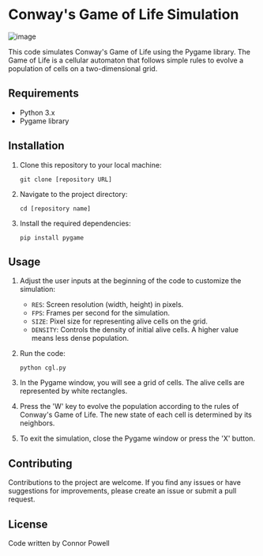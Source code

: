 # Conway's Game of Life Simulation

![image](https://github.com/koopa35/CGL/assets/87890771/00301d16-d870-4434-aa87-73fdcecb0cf4)

This code simulates Conway's Game of Life using the Pygame library. The Game of Life is a cellular automaton that follows simple rules to evolve a population of cells on a two-dimensional grid.

## Requirements

- Python 3.x
- Pygame library

## Installation

1. Clone this repository to your local machine:
   ```
   git clone [repository URL]
   ```

2. Navigate to the project directory:
   ```
   cd [repository name]
   ```

3. Install the required dependencies:
   ```
   pip install pygame
   ```

## Usage

1. Adjust the user inputs at the beginning of the code to customize the simulation:
   - `RES`: Screen resolution (width, height) in pixels.
   - `FPS`: Frames per second for the simulation.
   - `SIZE`: Pixel size for representing alive cells on the grid.
   - `DENSITY`: Controls the density of initial alive cells. A higher value means less dense population.

2. Run the code:
   ```
   python cgl.py
   ```

3. In the Pygame window, you will see a grid of cells. The alive cells are represented by white rectangles.

4. Press the 'W' key to evolve the population according to the rules of Conway's Game of Life. The new state of each cell is determined by its neighbors.

5. To exit the simulation, close the Pygame window or press the 'X' button.

## Contributing

Contributions to the project are welcome. If you find any issues or have suggestions for improvements, please create an issue or submit a pull request.

## License

Code written by Connor Powell
